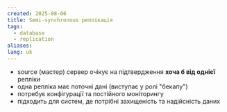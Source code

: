 ```yaml
---
created: 2025-08-06
title: Semi-synchronous реплікація
tags:
  - database
  - replication
aliases: 
lang: uk
---
```

- source (мастер) сервер очікує на підтвердження **хоча б від однієї** репліки
- одна репліка має поточні дані (виступає у ролі "бекапу")
- потребує конфігурації та постійного моніторингу
- підходить для систем, де потрібні захищеність та надійсність даних